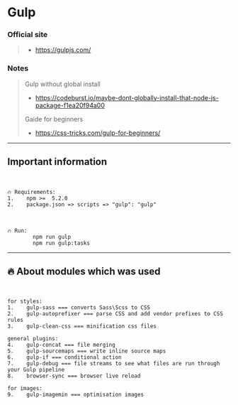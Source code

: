 # Gulp

### Official site
> - https://gulpjs.com/

### Notes
> Gulp without global install
> - https://codeburst.io/maybe-dont-globally-install-that-node-js-package-f1ea20f94a00
>
> Gaide for beginners
> - https://css-tricks.com/gulp-for-beginners/

---

## **Important information**

<br>

    🔥 Requirements:
    1.    npm >=  5.2.0
    2.    package.json => scripts => "gulp": "gulp"

<br>

    🔥 Run:
            npm run gulp
            npm run gulp:tasks

---

## **🔥 About modules which was used**

<br>

    for styles:
    1.    gulp-sass === converts Sass\Scss to CSS
    2.    gulp-autoprefixer === parse CSS and add vendor prefixes to CSS rules
    3.    gulp-clean-css === minification css files
   
    general plugins: 
    4.    gulp-concat === file merging
    5.    gulp-sourcemaps === write inline source maps
    6.    gulp-if === conditional action 
    7.    gulp-debug === file streams to see what files are run through your Gulp pipeline
    8.    browser-sync === browser live reload
    
    for images:
    9.    gulp-imagemin === optimisation images
